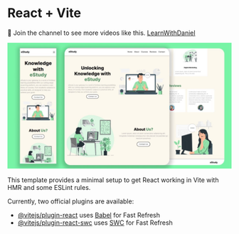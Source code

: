 # React + Vite

💙 Join the channel to see more videos like this. [LearnWithDaniel](https://www.youtube.com/@learnwithdanial417)

![preview img](/educational-web/my-project/educational.jpg)

This template provides a minimal setup to get React working in Vite with HMR and some ESLint rules.

Currently, two official plugins are available:


- [@vitejs/plugin-react](https://github.com/vitejs/vite-plugin-react/blob/main/packages/plugin-react/README.md) uses [Babel](https://babeljs.io/) for Fast Refresh
- [@vitejs/plugin-react-swc](https://github.com/vitejs/vite-plugin-react-swc) uses [SWC](https://swc.rs/) for Fast Refresh
